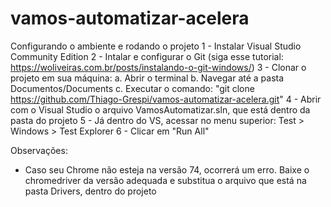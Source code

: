 # vamos-automatizar-acelera

Configurando o ambiente e rodando o projeto
1 - Instalar Visual Studio Community Edition
2 - Intalar e configurar o Git (siga esse tutorial: https://woliveiras.com.br/posts/instalando-o-git-windows/)
3 - Clonar o projeto em sua máquina:
  a. Abrir o terminal
  b. Navegar até a pasta Documentos/Documents
  c. Executar o comando: "git clone https://github.com/Thiago-Grespi/vamos-automatizar-acelera.git"
4 - Abrir com o Visual Studio o arquivo VamosAutomatizar.sln, que está dentro da pasta do projeto
5 - Já dentro do VS, acessar no menu superior: Test > Windows > Test Explorer
6 - Clicar em "Run All"

Observações: 
- Caso seu Chrome não esteja na versão 74, ocorrerá um erro. Baixe o chromedriver da versão adequada e substitua o arquivo que está na pasta Drivers, dentro do projeto
